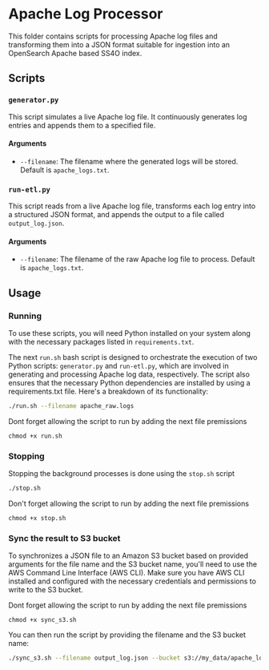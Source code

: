 # Apache Log Processor

This folder contains scripts for processing Apache log files and transforming them into a JSON format suitable for ingestion into an OpenSearch Apache based SS4O index.

## Scripts

### `generator.py`

This script simulates a live Apache log file. It continuously generates log entries and appends them to a specified file.

#### Arguments

- `--filename`: The filename where the generated logs will be stored. Default is `apache_logs.txt`.

### `run-etl.py`

This script reads from a live Apache log file, transforms each log entry into a structured JSON format, and appends the output to a file called `output_log.json`.

#### Arguments

- `--filename`: The filename of the raw Apache log file to process. Default is `apache_logs.txt`.

## Usage

### Running
To use these scripts, you will need Python installed on your system along with the necessary packages listed in `requirements.txt`.

The next `run.sh` bash script is designed to orchestrate the execution of two Python scripts: `generator.py` and `run-etl.py`, which are involved in generating and processing Apache log data, respectively.
The script also ensures that the necessary Python dependencies are installed by using a requirements.txt file. Here's a breakdown of its functionality:

```bash
./run.sh --filename apache_raw.logs
```
Dont forget allowing the script to run by adding the next file premissions

```text
chmod +x run.sh
```

### Stopping

Stopping the background processes is done using the `stop.sh` script

```bash
./stop.sh 
```

Don't forget allowing the script to run by adding the next file premissions

```text
chmod +x stop.sh
```

### Sync the result to S3 bucket
To synchronizes a JSON file to an Amazon S3 bucket based on provided arguments for the file name and the S3 bucket name, you'll need to use the AWS Command Line Interface (AWS CLI).
Make sure you have AWS CLI installed and configured with the necessary credentials and permissions to write to the S3 bucket.

Dont forget allowing the script to run by adding the next file premissions

```text
chmod +x sync_s3.sh
```

You can then run the script by providing the filename and the S3 bucket name:

```bash
./sync_s3.sh --filename output_log.json --bucket s3://my_data/apache_logs
```